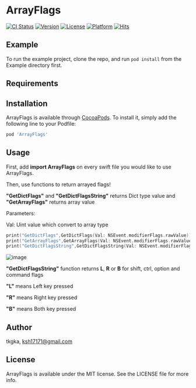 # ArrayFlags

[![CI Status](https://img.shields.io/travis/tkgka/ArrayFlags.svg?style=flat)](https://travis-ci.org/tkgka/ArrayFlags)
[![Version](https://img.shields.io/cocoapods/v/ArrayFlags.svg?style=flat)](https://cocoapods.org/pods/ArrayFlags)
[![License](https://img.shields.io/cocoapods/l/ArrayFlags.svg?style=flat)](https://cocoapods.org/pods/ArrayFlags)
[![Platform](https://img.shields.io/cocoapods/p/ArrayFlags.svg?style=flat)](https://cocoapods.org/pods/ArrayFlags)
[![Hits](https://hits.seeyoufarm.com/api/count/incr/badge.svg?url=https%3A%2F%2Fgithub.com%2Ftkgka%2FArrayFlags&count_bg=%2379C83D&title_bg=%23555555&icon=&icon_color=%23E7E7E7&title=hits&edge_flat=false)](https://hits.seeyoufarm.com)
## Example

To run the example project, clone the repo, and run `pod install` from the Example directory first.

## Requirements

## Installation

ArrayFlags is available through [CocoaPods](https://cocoapods.org). To install
it, simply add the following line to your Podfile:

```ruby
pod 'ArrayFlags'
```

## Usage
First, add **import ArrayFlags** on every swift file you would like to use ArrayFlags.

Then, use functions to return arrayed flags!

**"GetDictFlags"** and **"GetDictFlagsString"** returns Dict type value and **"GetArrayFlags"** returns array value

Parameters:

Val: Uint value which convert to array type

```swift
print("GetDictFlags",GetDictFlags(Val: NSEvent.modifierFlags.rawValue)) // return Seperated Flag value by Dict type
print("GetArrayFlags",GetArrayFlags(Val: NSEvent.modifierFlags.rawValue)) //return arrayed Flag value
print("GetDictFlagsString",GetDictFlagsString(Val: NSEvent.modifierFlags.rawValue)) // return pressed key value by Dict type
```        
![image](https://user-images.githubusercontent.com/52348220/159162961-72a69a55-4204-40d2-a3ae-844d96fcacf0.png)

**"GetDictFlagsString"** function returns **L**, **R** or **B** for shift, ctrl, option and command flags

**"L"** means Left key pressed

**"R"** means Right key pressed

**"B"** means Both key pressed

## Author

tkgka, ksh17171@gmail.com


## License

ArrayFlags is available under the MIT license. See the LICENSE file for more info.
